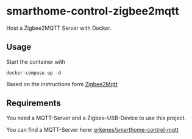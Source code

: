 # smarthome-control-zigbee2mqtt

Host a Zigbee2MQTT Server with Docker.

## Usage

Start the container with

```shell
docker-compose up -d
```

Based on the instructions form [Zigbee2Mqtt](https://www.zigbee2mqtt.io/guide/getting-started/#installation)

## Requirements

You need a MQTT-Server and a Zigbee-USB-Device to use this project.

You can find a MQTT-Server here: [erkenes/smarthome-control-mqtt](https://github.com/erkenes/smarthome-control-mqtt)